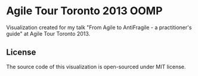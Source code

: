 Agile Tour Toronto 2013 OOMP
============================

Visualization created for my talk "From Agile to AntiFragile - a practitioner's guide"
at Agile Tour Toronto 2013.

License
-------

The source code of this visualization is open-sourced under MIT license.
